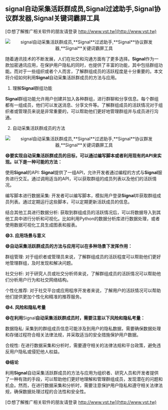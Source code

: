 ## **signal自动采集活跃群成员,**Signal**过滤助手,**Signal**协议群发器,**Signal**关键词霸屏工具**

[😍想了解推广相关软件的朋友请登录 http://www.vst.tw](http://www.vst.tw)

 <center><img src="https://vst.tw/MP4/tuiguang/png/5.png" alt="signal自动采集活跃群成员,**Signal**过滤助手,**Signal**协议群发器,**Signal**关键词霸屏工具"></center>

随着通讯技术的不断发展，人们在社交和沟通方面有了更多选择。**Signal**作为一款加密通讯应用，在保护用户隐私的同时，也提供了丰富的功能，其中包括群组功能。而对于一些组织或者个人而言，了解群组成员的活跃程度是十分重要的。本文将介绍如何利用**Signal**自动采集活跃群成员的方法与应用。

1. 理解**Signal**群组功能

**Signal**群组功能允许用户创建并加入各种群组，进行群聊和分享信息。每个群组都有一组成员，他们可以发送消息、分享文件等。了解群组成员的活跃情况对于组织者或管理员来说是非常重要的，可以帮助他们更好地管理群组并与成员进行沟通。

2. 自动采集活跃群成员的方法

 <center><img src="https://vst.tw/MP4/tuiguang/png/0.png" alt="signal自动采集活跃群成员,**Signal**过滤助手,**Signal**协议群发器,**Signal**关键词霸屏工具"></center>

**😄要实现自动采集活跃群成员的目标，可以通过编写脚本或者利用现有的API来实现。以下是一种可能的方法：**

使用**Signal**的API: **Signal**提供了一组API，允许开发者通过编程的方式与**Signal**服务进行交互。通过调用适当的API，可以获取群组的成员列表以及他们的活跃情况。

编写脚本进行数据采集: 开发者可以编写脚本，模拟用户登录**Signal**并获取群组成员列表。通过定期运行这些脚本，可以定期更新活跃成员的信息。

结合其他工具进行数据分析: 获取到群组成员的活跃情况后，可以将数据导入到其他工具中进行分析和可视化。比如利用Python的数据分析库进行数据处理，或者使用数据可视化工具生成图表和报表。

**😄3. 应用场景与意义**

**😄自动采集活跃群成员的方法与应用可以在多种场景下发挥作用：**

群组管理: 对于组织者或管理员来说，了解群组成员的活跃程度可以帮助他们更好地管理群组，及时发现和解决问题。

社交分析: 对于研究人员或社交分析师来说，了解群组成员的活跃情况可以帮助他们分析用户行为和社交网络结构。

个性化推荐: 对于社交平台或应用程序开发者来说，了解用户的活跃情况可以帮助他们提供更加个性化和精准的推荐服务。

**😄4. 风险和隐私考量**

**😄在利用**Signal**自动采集活跃群成员时，需要注意以下风险和隐私考量：**

数据隐私: 采集到的群组成员信息可能涉及到用户的隐私数据，需要确保数据处理和存储过程符合相关法律法规，并采取适当的安全措施保护用户数据。

合规性: 在进行数据采集和分析时，需要遵守相关的法律法规和平台政策，避免违反用户隐私或侵犯他人权益。

**😄结论**

利用**Signal**自动采集活跃群成员的方法与应用为组织者、研究人员和开发者提供了一种有效的手段，可以帮助他们更好地理解和管理群组成员，发现潜在的问题和机会。然而，在进行数据采集和分析时，需要注意保护用户隐私和遵守相关法律法规，确保数据处理过程的合法性和安全性。

[😍想了解推广相关软件的朋友请登录 http://www.vst.tw](http://www.vst.tw)



